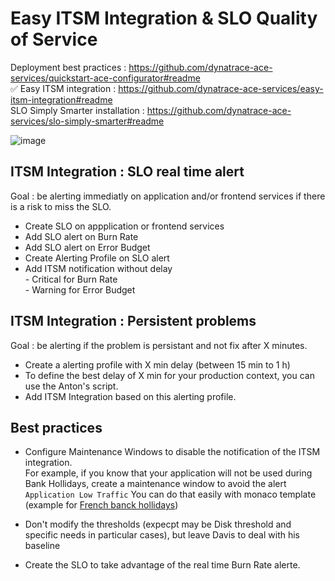# Easy ITSM Integration & SLO Quality of Service

Deployment best practices : https://github.com/dynatrace-ace-services/quickstart-ace-configurator#readme  
✅ Easy ITSM integration : https://github.com/dynatrace-ace-services/easy-itsm-integration#readme  
SLO Simply Smarter installation : https://github.com/dynatrace-ace-services/slo-simply-smarter#readme  

![image](https://user-images.githubusercontent.com/40337213/216789547-4bd74e88-d7fa-4897-aa2e-a4eb0ec98435.png)

## ITSM Integration : SLO real time alert 

Goal : be alerting immediatly on application and/or frontend services if there is a risk to miss the SLO.

- Create SLO on appplication or frontend services
- Add SLO alert on Burn Rate
- Add SLO alert on Error Budget
- Create Alerting Profile on SLO alert
- Add ITSM notification without delay     
      - Critical for Burn Rate  
      - Warning for Error Budget  

## ITSM Integration : Persistent problems

Goal : be alerting if the problem is persistant and not fix after X minutes. 

- Create a alerting profile with X min delay (between 15 min to 1 h)
- To define the best delay of X min for your production context, you can use the Anton's script.
- Add ITSM Integration based on this alerting profile. 

## Best practices 

- Configure Maintenance Windows to disable the notification of the ITSM integration.  
For example, if you know that your application will not be used during Bank Hollidays, create a maintenance window to avoid the alert `Application Low Traffic`
You can do that easily with monaco template (example for [French banck hollidays](https://github.com/dynatrace-ace-services/quickstart-ace-configurator/tree/main/Maintenance-Window))

- Don't modify the thresholds (expecpt may be Disk threshold and specific needs in particular cases), but leave Davis to deal with his baseline  

- Create the SLO to take advantage of the real time Burn Rate alerte. 















